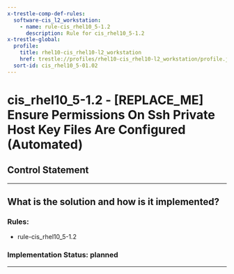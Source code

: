 ```yaml
---
x-trestle-comp-def-rules:
  software-cis_l2_workstation:
    - name: rule-cis_rhel10_5-1.2
      description: Rule for cis_rhel10_5-1.2
x-trestle-global:
  profile:
    title: rhel10-cis_rhel10-l2_workstation
    href: trestle://profiles/rhel10-cis_rhel10-l2_workstation/profile.json
  sort-id: cis_rhel10_5-01.02
---
```


# cis_rhel10_5-1.2 - \[REPLACE_ME\] Ensure Permissions On Ssh Private Host Key Files Are Configured (Automated)

## Control Statement

______________________________________________________________________

## What is the solution and how is it implemented?

<!-- For implementation status enter one of: implemented, partial, planned, alternative, not-applicable -->

<!-- Note that the list of rules under ### Rules: is read-only and changes will not be captured after assembly to JSON -->

<!-- Add control implementation description here for control: cis_rhel10_5-1.2 -->

### Rules:

  - rule-cis_rhel10_5-1.2

### Implementation Status: planned

______________________________________________________________________
